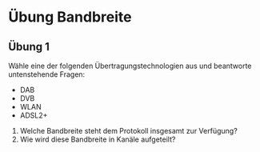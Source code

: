 # Übung Bandbreite

## Übung 1

Wähle eine der folgenden Übertragungstechnologien aus und beantworte
untenstehende Fragen: 

- DAB
- DVB
- WLAN
- ADSL2+

1.  Welche Bandbreite steht dem Protokoll insgesamt zur Verfügung?
2.  Wie wird diese Bandbreite in Kanäle aufgeteilt?
